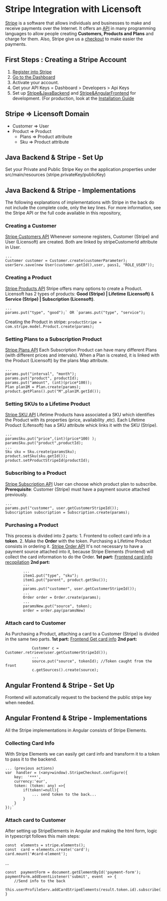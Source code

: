 # Stripe Integration with Licensoft
[Stripe](https://stripe.com/) is a software that allows individuals and businesses to make and receive payments over the Internet. 
It offers an [API](https://stripe.com/docs/api) in many programming languages to allow people creating **Customers, Products and Plans** and charge for them.
Also, Stripe give us a [checkout](https://stripe.com/docs/payments/checkout) to make easier the payments.

## First Steps : Creating a Stripe Account

1.  [Register into Stripe](https://dashboard.stripe.com/register?redirect=%2Ftest%2Fdashboard) 
2.  [Go to the Dashboard](https://dashboard.stripe.com/test/dashboard)
3.  Activate your account.
4.  Get your API Keys = Dashboard > Developers >  Api Keys
5. Set up [Stripe&JavaBackend](#backSetup) and [Stripe&AngularFrontend](#frontSetup) for development. (For production, look at the [Installation Guide](./INSTALLATION_GUIDE.md)
## Stripe => Licensoft Domain
* Customer => User
* Product => Product
	* Plans => Product attribute
	* Sku => Product attribute

## Java Backend & Stripe - Set Up <a name="backSetup"></a>
Set your Private and Public Stripe Key on the application.properties under src/main/resources (stripe.privateKey/publicKey)

## Java Backend & Stripe - Implementations
The following explanations of implementations with Stripe in the back do not include the complete code, only the key lines. For more information, see the Stripe API or the full code available in this repository,
### Creating a Customer
[Stripe Customers API](https://stripe.com/docs/api/customers)
Whenever someone registers, Customer (Stripe) and User (Licensoft) are created. Both are linked by stripeCustomerId attribute in User.
```
... 
Customer customer = Customer.create(customerParameter);
userServ.save(new User(customer.getId(),user, pass1, "ROLE_USER"));
```

### Creating a Product
[Stripe Products API](https://stripe.com/docs/api/products)
Stripe offers many options to create a Product. Licensoft has 2 types of products: **Good (Stripe) | Lifetime (Licensoft)** & **Service (Stripe) | Subscription (Licensoft)**. 
```
...
params.put("type", "good");` OR `params.put("type", "service");
```
Creating the Product in stripe:
`productStripe = com.stripe.model.Product.create(params);`

### Setting Plans to a Subscription Product
[Stripe Plans API](https://stripe.com/docs/api/plans)
Each Subscription Product can have many different Plans (with different prices and intervals). When a Plan is created, it is linked with the Product (Licensoft) by the plans Map attribute.

```
...
params.put("interval", "month");
params.put("product", productId);
params.put("amount", (int)(price*100));
Plan plan1M = Plan.create(params);
product.getPlans().put("M",plan1M.getId());
```

### Setting SKUs to a Lifetime Product
[Stripe SKU API](https://stripe.com/docs/api/skus)
Lifetime Products hava associated a SKU which identifies the Product with its properties (price, availability ,etc). Each Lifetime Product (Lifensoft) has a SKU attribute whick links it with the SKU (Stripe). 

```
...
paramsSku.put("price",(int)(price*100) );
paramsSku.put("product",productId);
...
Sku sku = Sku.create(paramsSku);
product.setSku(sku.getId());
product.setProductStripeId(productId);
```

### Subscribing to a Product
[Stripe Subscription API](https://stripe.com/docs/api/subscriptions)
User can choose which product plan to subscribe. 
**Prerequisite**: Customer (Stripe) must have a payment source attached previously.

```
...
params.put("customer", user.getCustomerStripeId());
Subscription subscription = Subscription.create(params);
```

### Purchasing a Product
This process is divided into 2 parts: 1. Frontend to collect card info in a **token**. 2. Make the **Order** with the token.
Purchasing a Lifetime Product consists in ordering it. 
[Stripe Order API](https://stripe.com/docs/api/orders)
It's not necessary to have a payment source attached into it, because Stripe Elements (frontend)  will collect the card information to do the Order.
**1st part:** [Frontend card info recopilation](StripeIntegration.md#collection-card-info)
**2nd part:**

			...
			item1.put("type", "sku");
			item1.put("parent", product.getSku());
			...
			params.put("customer", user.getCustomerStripeId());
			...
			Order order = Order.create(params);
			...
			paramsNew.put("source", token);
			order = order.pay(paramsNew)

### Attach card to Customer
As Purchasing a Product, attaching a card to a Customer (Stripe) is divided in the same two parts.
**1st part:** [Frontend Get card info](StripeIntegration.md#attach-card-to-info)
**2nd part:**
```
			Customer c = Customer.retrieve(user.getCustomerStripeId());
			...
			source.put("source", tokenId); //Token caught from the front
			c.getSources().create(source);
```
## Angular Frontend & Stripe - Set Up <a name="frontSetup"></a>
Frontend will automatically request to the backend the public stripe key when needed.

## Angular Frontend & Stripe - Implementations
All the Stripe implementations in Angular consists of Stripe Elements.

### Collecting Card Info 
With Stripe Elements we can easily get card info and transform it to a token to pass it to the backend.
```
... (previous actions)
var  handler = (<any>window).StripeCheckout.configure({
	key:  '***',
	currency:'eur',
	token: (token: any) =>{
		if(token!=null){
			... send token to the back...
		}
	}
});`
 ```

### Attach card to Customer
After setting up StripeElements in Angular and making the html form, logic in typescript follows this main steps:
```
const  elements = stripe.elements();
const  card = elements.create('card');
card.mount('#card-element');
```
...
```
const  paymentForm = document.getElementById('payment-form');
paymentForm.addEventListener('submit', event  => {
	//Send info to the back
	this.userProfileServ.addCardStripeElements(result.token.id).subscribe(...)...
}
```

